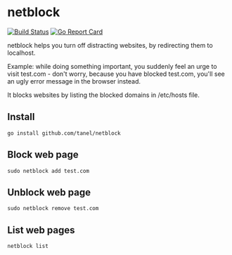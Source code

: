 # netblock

[![Build Status](https://travis-ci.org/tanel/netblock.svg?branch=master)](https://travis-ci.org/tanel/netblock) [![Go Report Card](https://goreportcard.com/badge/github.com/tanel/netblock)](https://goreportcard.com/report/github.com/tanel/netblock)

netblock helps you turn off distracting websites, by redirecting them to localhost.

Example: while doing something important, you suddenly feel an urge to visit test.com - don't worry, because you
have blocked test.com, you'll see an ugly error message in the browser instead. 

It blocks websites by listing the blocked domains in /etc/hosts file.

Install
-------

	go install github.com/tanel/netblock

Block web page
--------------

	sudo netblock add test.com

Unblock web page
----------------

	sudo netblock remove test.com

List web pages
--------------

	netblock list
